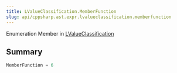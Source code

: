 ```yaml
---
title: LValueClassification.MemberFunction
slug: api/cppsharp.ast.expr.lvalueclassification.memberfunction
---
```

Enumeration Member in [LValueClassification](/api/cppsharp/ast/expr/lvalueclassification)

## Summary



```csharp
MemberFunction = 6
```

